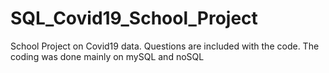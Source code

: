 # SQL_Covid19_School_Project
School Project on Covid19 data. 
Questions are included with the code. 
The coding was done mainly on mySQL and noSQL
